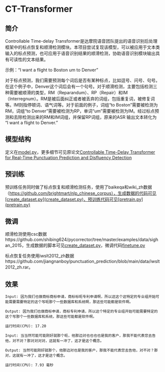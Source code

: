 # CT-Transformer


## 简介
Controllable Time-delay Transformer是达摩院语音团队提出的语音识别后处理框架中的标点恢复和顺滑检测模块。本项目尝试复现该模型，可以被应用于文本类输入的标点预测，也可应用于语音识别结果的顺滑检测，协助语音识别模块输出具有可读性的文本结果。

示例：“I want a flight to Boston um to Denver”

对于标点预测，我们需要预测每个词后是否有某种标点，比如逗号、问号、句号。在这个例子中，Denver这个词后会有一个句号。对于顺滑检测，主要包括检测三种需要被顺滑的类型，RM（Reparandum）、RP（Repair）和IM（Interregnum）。RM是被后面纠正或者被丢弃的词组，包括重复词，被修复词等。IM则指停顿词、语气词等。对于前面的例子，词组“to Boston”需要被检测为RM，词组“to Denver”需要被检测为RP，单词“um”需要被检测为IM。经过标点预测和去除检测出来的RM和IM词组，并保留RP词组，原来的ASR 输出文本转化为 “I want a flight to Denver.”


## 模型结构

定义在[model.py](model.py)，更多细节可见原论文[Controllable Time-Delay Transformer for Real-Time Punctuation Prediction and Disfluency Detection](https://arxiv.org/pdf/2003.01309)

## 预训练

预训练任务同时做了标点恢复和顺滑检测任务，使用了baikeqa和wiki_zh数据（https://github.com/brightmart/nlp_chinese_corpus），生成数据的代码可见[create_dataset.py](create_dataset.py)，预训练代码可见[pretrain.py](pretrain.py)


## 微调

顺滑检测使用csc数据https://github.com/shibing624/pycorrector/tree/master/examples/data/sighan_2015，生成数据的脚本可见[create_dataset.py](create_dataset.py)，微调代码[finetune.py](finetune.py)

标点恢复任务使用iwslt2012_zh数据https://github.com/jiangnanboy/punctuation_prediction/blob/main/data/iwslt2012_zh.rar。


## 效果

```
Input: 因为我们也做商标商标申请，商标标呃专利申请啊，所以这这个这特定的专业组开始可能需要需要特定的这个写呃那个一些数据库和系统啊，那这些可能都是软件啊。

Output: 因为我们也做商标申请，商标专利申请，所以这个特定的专业组开始可能需要特定的这个写那个一些数据库和系统，那这些可能都是软件啊。 

运行时间(CPU): 17.20

Input: 当当然可能可能刚好就那个呃，他那边对也也也也是我的客户，那我不能代表您去告他，对不对？那对对对对，这就有一冲了，这才是这个概念。

Output: 当然可能刚好就那个，他那边对也是我的客户，那我不能代表您去告他，对不对？那对，这就有一冲了，这才是这个概念。

运行时间(CPU): 7.93 毫秒

```
